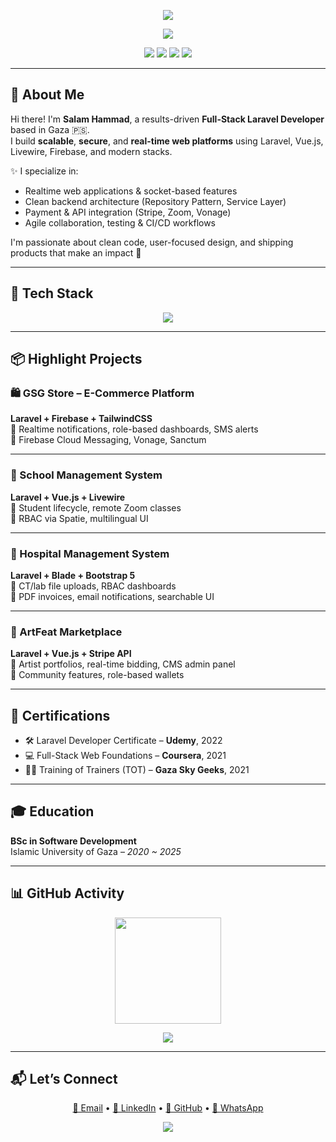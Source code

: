 <p align="center">
  <img src="https://capsule-render.vercel.app/api?type=waving&color=7E22CE,9333EA,8B5CF6&height=200&section=header&text=Salam%20Hammad&fontSize=45&fontColor=ffffff&animation=twinkling" />
</p>

<p align="center">
  <img src="https://readme-typing-svg.demolab.com?font=Fira+Code&weight=500&size=22&pause=1000&center=true&vCenter=true&width=500&lines=Full-Stack+Laravel+Developer;Realtime+Apps+%7C+API+Integration;2%2B+Years+of+Production+Experience;Clean+Code+%7C+Agile+%7C+Performance+Focused" />
</p>

<p align="center">
  <a href="mailto:salamhammad2003@gmail.com"><img src="https://img.shields.io/badge/Email-salamhammad2003@gmail.com-9333EA?style=flat-square&logo=gmail&logoColor=white"></a>
  <a href="https://linkedin.com/in/salam-hammad-9b8327278"><img src="https://img.shields.io/badge/LinkedIn-Salam%20Hammad-7E22CE?style=flat-square&logo=linkedin&logoColor=white"></a>
  <a href="https://github.com/salam-hammad"><img src="https://img.shields.io/badge/GitHub-salam--hammad-8B5CF6?style=flat-square&logo=github&logoColor=white"></a>
  <a href="https://wa.me/972594797932"><img src="https://img.shields.io/badge/WhatsApp-Message-green?style=flat-square&logo=whatsapp&logoColor=white"></a>
</p>

---

## 🧠 About Me

Hi there! I'm **Salam Hammad**, a results-driven **Full-Stack Laravel Developer** based in Gaza 🇵🇸.  
I build **scalable**, **secure**, and **real-time web platforms** using Laravel, Vue.js, Livewire, Firebase, and modern stacks.

✨ I specialize in:
- Realtime web applications & socket-based features  
- Clean backend architecture (Repository Pattern, Service Layer)  
- Payment & API integration (Stripe, Zoom, Vonage)  
- Agile collaboration, testing & CI/CD workflows

I'm passionate about clean code, user-focused design, and shipping products that make an impact 🚀

---

## 🚀 Tech Stack

<p align="center">
  <img src="https://skillicons.dev/icons?i=php,laravel,livewire,vue,react,tailwind,bootstrap,js,ts,nodejs,mysql,postgres,firebase,docker,aws,git&perline=8" />
</p>

---

## 📦 Highlight Projects

### 🛍 GSG Store – E-Commerce Platform  
**Laravel + Firebase + TailwindCSS**  
🔹 Realtime notifications, role-based dashboards, SMS alerts  
🔹 Firebase Cloud Messaging, Vonage, Sanctum

---

### 🏫 School Management System  
**Laravel + Vue.js + Livewire**  
🔹 Student lifecycle, remote Zoom classes  
🔹 RBAC via Spatie, multilingual UI

---

### 🏥 Hospital Management System  
**Laravel + Blade + Bootstrap 5**  
🔹 CT/lab file uploads, RBAC dashboards  
🔹 PDF invoices, email notifications, searchable UI

---

### 🎨 ArtFeat Marketplace  
**Laravel + Vue.js + Stripe API**  
🔹 Artist portfolios, real-time bidding, CMS admin panel  
🔹 Community features, role-based wallets

---

## 📜 Certifications

- 🛠 Laravel Developer Certificate – **Udemy**, 2022  
- 💻 Full-Stack Web Foundations – **Coursera**, 2021  
- 👨‍🏫 Training of Trainers (TOT) – **Gaza Sky Geeks**, 2021

---

## 🎓 Education

**BSc in Software Development**  
Islamic University of Gaza – *2020 ~ 2025*

---

## 📊 GitHub Activity

<p align="center">
  <img src="https://streak-stats.demolab.com?user=salam-hammad&theme=tokyonight&hide_border=false" height="170" />
</p>

<p align="center">
  <img src="https://github-readme-activity-graph.vercel.app/graph?username=salam-hammad&bg_color=0d1117&color=9333EA&line=8B5CF6&point=ffffff&area=true&hide_border=true" />
</p>

---

## 📬 Let’s Connect

<p align="center">
  <a href="mailto:salamhammad2003@gmail.com">📩 Email</a> • 
  <a href="https://linkedin.com/in/salam-hammad-9b8327278">🔗 LinkedIn</a> • 
  <a href="https://github.com/salam-hammad">🐙 GitHub</a> • 
  <a href="https://wa.me/972594797932">💬 WhatsApp</a>
</p>

<p align="center">
  <img src="https://capsule-render.vercel.app/api?type=waving&color=9333EA,7E22CE,8B5CF6&height=120&section=footer" />
</p>
